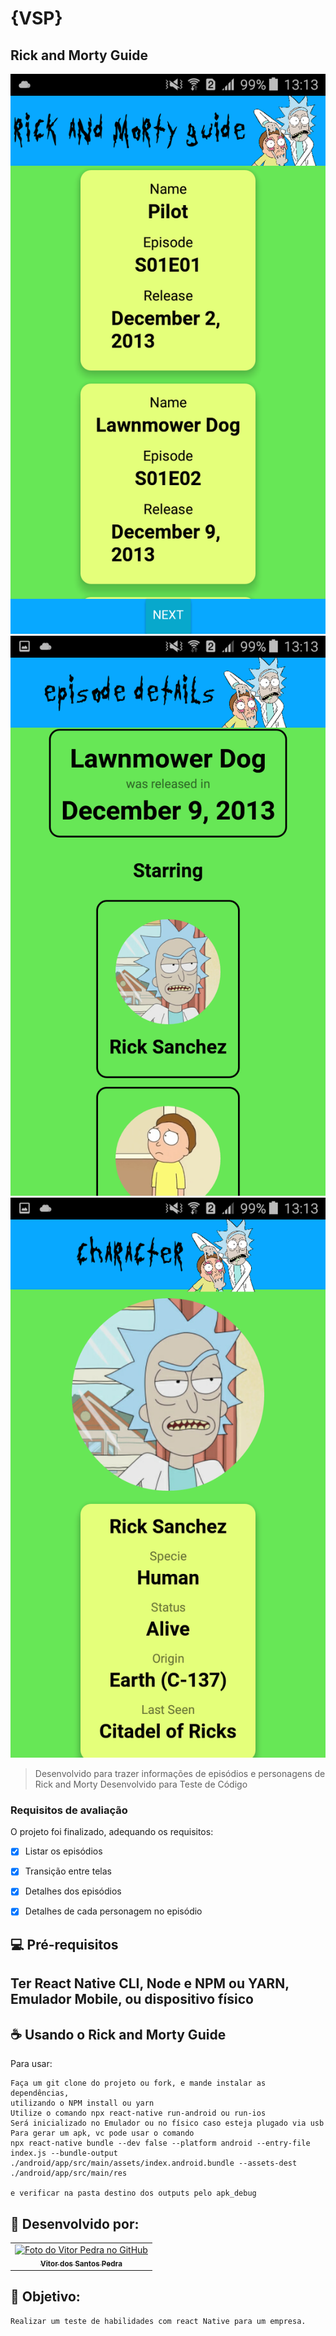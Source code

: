 # {VSP}
## Rick and Morty Guide

<img src="./TesteReactNative/screenshot3.png" alt="Imagem tela inicial">
<img src="./TesteReactNative/screenshot2.png" alt="Imagem tela de descrição">
<img src="./TesteReactNative/screenshot1.png" alt="Imagem descrição personagem">

> Desenvolvido para trazer informações de episódios e personagens de Rick and Morty 
> Desenvolvido para Teste de Código
### Requisitos de avaliação

O projeto foi finalizado, adequando os requisitos:

- [x] Listar os episódios
- [x] Transição entre telas
- [x] Detalhes dos episódios
- [x] Detalhes de cada personagem no episódio




## 💻 Pré-requisitos


  Ter React Native CLI,
  Node e NPM ou YARN,
  Emulador Mobile, ou dispositivo físico
 -



## ☕ Usando o Rick and Morty Guide

Para usar:

```
Faça um git clone do projeto ou fork, e mande instalar as dependências,
utilizando o NPM install ou yarn
Utilize o comando npx react-native run-android ou run-ios
Será inicializado no Emulador ou no físico caso esteja plugado via usb
Para gerar um apk, vc pode usar o comando
npx react-native bundle --dev false --platform android --entry-file index.js --bundle-output ./android/app/src/main/assets/index.android.bundle --assets-dest ./android/app/src/main/res

e verificar na pasta destino dos outputs pelo apk_debug
```




## 🤝 Desenvolvido por:

<table>
  <tr>
    <td align="center">
      <a href="#">
        <img src="https://pt.gravatar.com/avatar/f0a681d3c89a0d7051ad5519d053b9e3" width="100px;" alt="Foto do Vitor Pedra no GitHub"/><br>
        <sub>
          <b>Vitor dos Santos Pedra</b>
        </sub>
      </a>
    </td>
  </tr>
</table>



## 🤝 Objetivo:

```
Realizar um teste de habilidades com react Native para um empresa.
```
